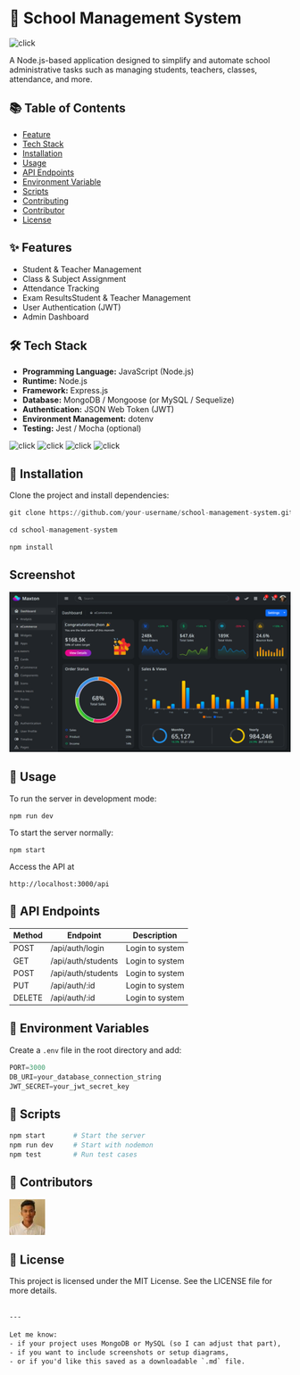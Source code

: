 # 🏫 School Management System
![click](https://img.shields.io/badge/School_management_system-Administrator-green)

A Node.js-based application designed to simplify and automate school administrative tasks such as managing students, teachers, classes, attendance, and more.

## 📚 Table of Contents
- [Feature](https://www.w3schools.com/)
- [Tech Stack](https://www.w3schools.com/)
- [Installation](https://www.w3schools.com/)
- [Usage](https://www.w3schools.com/)
- [API Endpoints](https://www.w3schools.com/)
- [Environment Variable](https://www.w3schools.com/)
- [Scripts](https://www.w3schools.com/)
- [Contributing](https://www.w3schools.com/)
- [Contributor](https://www.w3schools.com/)
- [License](https://www.w3schools.com/)
## ✨ Features
- Student & Teacher Management
- Class & Subject Assignment
- Attendance Tracking
- Exam ResultsStudent & Teacher Management
- User Authentication (JWT)
- Admin Dashboard
## 🛠 Tech Stack
- **Programming Language:** JavaScript (Node.js)
- **Runtime:** Node.js
- **Framework:** Express.js
- **Database:** MongoDB / Mongoose (or MySQL / Sequelize)
- **Authentication:**  JSON Web Token (JWT)
- **Environment Management:**  dotenv
- **Testing:** Jest / Mocha (optional)

![click](https://img.shields.io/badge/Note.js-18.x-green)
![click](https://img.shields.io/badge/Express.js-Framework-blue)
![click](https://img.shields.io/badge/MongoDB-Database-green)
![click](https://img.shields.io/badge/License-MIT-blue)

## 🚀 Installation
Clone the project and install dependencies:
~~~python
git clone https://github.com/your-username/school-management-system.git
~~~
~~~python
cd school-management-system
~~~
~~~python
npm install
~~~
## Screenshot
![sreenshot](image.png)
## 🔧 Usage
To run the server in development mode:
~~~code
npm run dev
~~~
To start the server normally:
~~~code
npm start
~~~
Access the API at
~~~code
http://localhost:3000/api
~~~
## 📮 API Endpoints
| Method | Endpoint | Description|
|-------|-------|-------|
| POST | /api/auth/login | Login to system |
| GET | /api/auth/students | Login to system |
| POST | /api/auth/students | Login to system |
| PUT | /api/auth/:id | Login to system |
| DELETE | /api/auth/:id | Login to system |
## 🔑 Environment Variables
Create a `.env` file in the root directory and add:

~~~python
PORT=3000
DB_URI=your_database_connection_string
JWT_SECRET=your_jwt_secret_key
~~~
## 🧪 Scripts
~~~python
npm start       # Start the server
npm run dev     # Start with nodemon
npm test        # Run test cases
~~~
## 👥 Contributors
![Profile Image](image4.png)
## 📄 License
This project is licensed under the MIT License. See the LICENSE file for more details.
~~~code

---

Let me know:
- if your project uses MongoDB or MySQL (so I can adjust that part),
- if you want to include screenshots or setup diagrams,
- or if you'd like this saved as a downloadable `.md` file.
~~~


